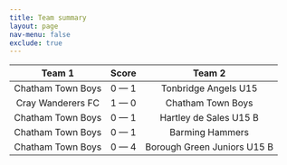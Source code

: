 ```yaml
---
title: Team summary
layout: page
nav-menu: false
exclude: true
---
```




|      Team 1       |    Score    |           Team 2            |
|:-----------------:|:-----------:|:---------------------------:|
| Chatham Town Boys | 0 &mdash; 1 |    Tonbridge Angels U15     |
| Cray Wanderers FC | 1 &mdash; 0 |      Chatham Town Boys      |
| Chatham Town Boys | 0 &mdash; 1 |   Hartley de Sales U15 B    |
| Chatham Town Boys | 0 &mdash; 1 |       Barming Hammers       |
| Chatham Town Boys | 0 &mdash; 4 | Borough Green Juniors U15 B |

 <br /><br /><br />